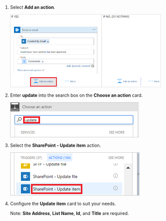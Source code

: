 <!--### Add an update action for approved requests-->

1. Select **Add an action**.

     ![add new action](./media/modern-approvals/configure-approved-email.png)

1. Enter **update** into the search box on the **Choose an action** card.

     ![search for update action](./media/modern-approvals/search-update-item.png)

1. Select the **SharePoint - Update item** action.

     ![select update item](./media/modern-approvals/select-update-item-yes.png)

1. Configure the **Update item** card to suit your needs.

     Note: **Site Address**, **List Name**, **Id**, and **Title** are required.

     <!--![update item configuration](./media/modern-approvals/configure-update-item.png)-->